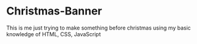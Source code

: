 # Christmas-Banner

This is me just trying to make something before christmas using my basic knowledge of HTML, CSS, JavaScript
